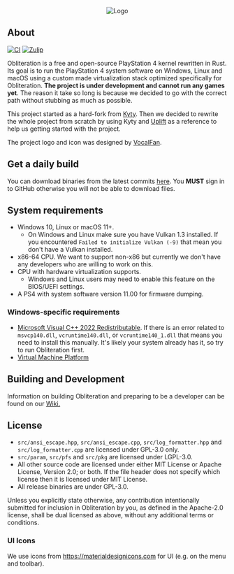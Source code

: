<p align="center"><img alt="Logo" src="logo.png"></p>

## About
[![CI](https://github.com/obhq/obliteration/actions/workflows/main.yml/badge.svg)](https://github.com/obhq/obliteration/actions/workflows/main.yml)
[![Zulip](https://img.shields.io/badge/zulip-join_chat-brightgreen.svg)](https://obkrnl.zulipchat.com)

Obliteration is a free and open-source PlayStation 4 kernel rewritten in Rust. Its goal is to run the PlayStation 4 system software on Windows, Linux and macOS using a custom made virtualization stack optimized specifically for Obliteration. **The project is under development and cannot run any games yet**. The reason it take so long is because we decided to go with the correct path without stubbing as much as possible.

This project started as a hard-fork from [Kyty](https://github.com/InoriRus/Kyty). Then we decided to rewrite the whole project from scratch by using Kyty and [Uplift](https://github.com/idc/uplift) as a reference to help us getting started with the project.

The project logo and icon was designed by [VocalFan](https://github.com/VocalFan).

## Get a daily build

You can download binaries from the latest commits [here](https://github.com/obhq/obliteration/actions/workflows/main.yml). You **MUST** sign in to GitHub otherwise you will not be able to download files.

## System requirements

- Windows 10, Linux or macOS 11+.
  - On Windows and Linux make sure you have Vulkan 1.3 installed. If you encountered `Failed to initialize Vulkan (-9)` that mean you don't have a Vulkan installed.
- x86-64 CPU. We want to support non-x86 but currently we don't have any developers who are willing to work on this.
- CPU with hardware virtualization supports.
  - Windows and Linux users may need to enable this feature on the BIOS/UEFI settings.
- A PS4 with system software version 11.00 for firmware dumping.

### Windows-specific requirements

- [Microsoft Visual C++ 2022 Redistributable](https://learn.microsoft.com/en-us/cpp/windows/latest-supported-vc-redist). If there is an error related to `msvcp140.dll`, `vcruntime140.dll`, or `vcruntime140_1.dll` that means you need to install this manually. It's likely your system already has it, so try to run Obliteration first.
- [Virtual Machine Platform](https://github.com/obhq/obliteration/wiki/Common-Issues)

## Building and Development

Information on building Obliteration and preparing to be a developer can be found on our [Wiki.](https://github.com/obhq/obliteration/wiki/Compilation-&-Development)

## License

- `src/ansi_escape.hpp`, `src/ansi_escape.cpp`, `src/log_formatter.hpp` and `src/log_formatter.cpp` are licensed under GPL-3.0 only.
- `src/param`, `src/pfs` and `src/pkg` are licensed under LGPL-3.0.
- All other source code are licensed under either MIT License or Apache License, Version 2.0; or both. If the file header does not specify which license then it is licensed under MIT License.
- All release binaries are under GPL-3.0.

Unless you explicitly state otherwise, any contribution intentionally submitted for inclusion in Obliteration by you, as defined in the Apache-2.0 license, shall be dual licensed as above, without any additional terms or conditions.

### UI Icons

We use icons from https://materialdesignicons.com for UI (e.g. on the menu and toolbar).
